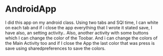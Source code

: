 # AndroidApp
I did this app on my android class. Using two tabs and SQl time, I can white on each tab and if i close the app everything that I wrote it stated save, I have also, an setting activity.. Also, another activity with some buttons which I can change the color of the Toobar. And i can change the colors of the Main Activity too and if I close the App the last color that was press is save using sharedpreferences to save the colors.
